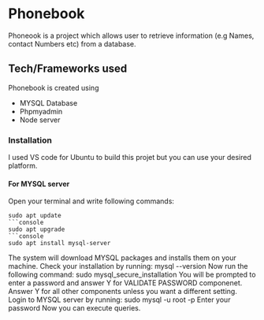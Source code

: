# Phonebook
Phoneook is a project which allows user to retrieve information (e.g Names, contact Numbers etc) from a database.

## Tech/Frameworks used

Phonebook is created using
* MYSQL Database
* Phpmyadmin
* Node server
### Installation
I used VS code for Ubuntu to build this projet but you can use your desired platform.
#### For MYSQL server
Open your terminal and write following commands:
```console
sudo apt update
```console
sudo apt upgrade
```console
sudo apt install mysql-server
```
The system will download MYSQL packages and installs them on your machine.
Check your installation by running:
mysql --version
Now run the following command:
sudo mysql_secure_installation
You will be prompted to enter a password and answer Y for VALIDATE PASSWORD componenet.
Answer Y for all other components unless you want a different setting.
Login to MYSQL server by running:
sudo mysql -u root -p
Enter your password
Now you can execute queries.



